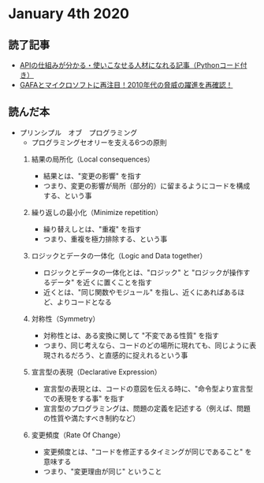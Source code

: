 # January 4th 2020
## 読了記事
- [APIの仕組みが分かる・使いこなせる人材になれる記事（Pythonコード付き）](https://qiita.com/Saku731/items/6ae290f72e98723f165d)
- [GAFAとマイクロソフトに再注目！2010年代の脅威の躍進を再確認！](https://www.momiage.work/entry/2020/01/04/074823)

## 読んだ本
- プリンシプル　オブ　プログラミング
    - プログラミングセオリーを支える6つの原則
    1. 結果の局所化（Local consequences）
        - 結果とは、"変更の影響" を指す
        - つまり、変更の影響が局所（部分的）に留まるようにコードを構成する、という事

    2. 繰り返しの最小化（Minimize repetition）
        - 繰り替えしとは、"重複" を指す
        - つまり、重複を極力排除する、という事

    3. ロジックとデータの一体化（Logic and Data together）
        - ロジックとデータの一体化とは、"ロジック" と "ロジックが操作するデータ" を近くに置くことを指す
        - 近くとは、"同じ関数やモジュール" を指し、近くにあればあるほど、よりコードとなる

    4. 対称性（Symmetry）
        - 対称性とは、ある変換に関して "不変である性質" を指す
        - つまり、同じ考えなら、コードのどの場所に現れても、同じように表現されるだろう、と直感的に捉えれるという事

    5. 宣言型の表現（Declarative Expression）
        - 宣言型の表現とは、コードの意図を伝える時に、"命令型より宣言型での表現をする事" を指す
        - 宣言型のプログラミングは、問題の定義を記述する（例えば、問題の性質や満たすべき制約など）

    6. 変更頻度（Rate Of Change）
        - 変更頻度とは、"コードを修正するタイミングが同じであること" を意味する
        - つまり、"変更理由が同じ" ということ
